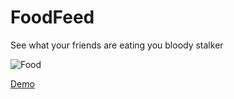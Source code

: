 # FoodFeed
See what your friends are eating you bloody stalker 

![Food](http://static2.businessinsider.com/image/51f03f966bb3f73c7700000b/19-fast-food-hacks-that-will-change-the-way-you-order.jpg)



[Demo](http://ec2-54-213-123-63.us-west-2.compute.amazonaws.com:3000/)
